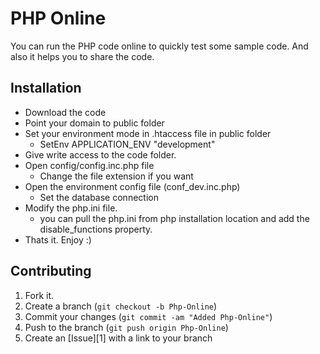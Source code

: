 PHP Online
=============

You can run the PHP code online to quickly test some sample code. And also it helps you to share the code. 

Installation
-----------

* Download the code
* Point your domain to public folder
* Set your environment mode in .htaccess file in public folder
	* SetEnv APPLICATION_ENV "development"
* Give write access to the code folder.
* Open config/config.inc.php file
	* Change the file extension if you want
* Open the environment config file (conf_dev.inc.php)
	* Set the database connection
* Modify the php.ini file.
	* you can pull the php.ini  from php installation location and add the disable_functions property.
* Thats it. Enjoy :)
	

Contributing
------------

1. Fork it.
2. Create a branch (`git checkout -b Php-Online`)
3. Commit your changes (`git commit -am "Added Php-Online"`)
4. Push to the branch (`git push origin Php-Online`)
5. Create an [Issue][1] with a link to your branch
